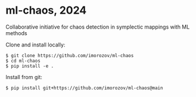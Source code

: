 # ml-chaos, 2024

Collaborative initiative for chaos detection in symplectic mappings with ML methods

Clone and install locally:

```
$ git clone https://github.com/imorozov/ml-chaos
$ cd ml-chaos
$ pip install -e .
```

Install from git:

```
$ pip install git+https://github.com/imorozov/ml-chaos@main
```